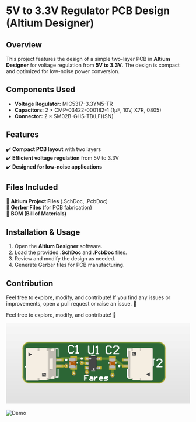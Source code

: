# 5V to 3.3V Regulator PCB Design (Altium Designer)

## Overview
This project features the design of a simple two-layer PCB in **Altium Designer** for voltage regulation from **5V to 3.3V**. The design is compact and optimized for low-noise power conversion.

## Components Used
- **Voltage Regulator:** MIC5317-3.3YM5-TR
- **Capacitors:** 2 × CMP-03422-000182-1 (1µF, 10V, X7R, 0805)
- **Connector:** 2 × SM02B-GHS-TB(LF)(SN)

## Features
✔️ **Compact PCB layout** with two layers  
✔️ **Efficient voltage regulation** from 5V to 3.3V  
✔️ **Designed for low-noise applications**  

## Files Included
📁 **Altium Project Files** (.SchDoc, .PcbDoc)  
📁 **Gerber Files** (for PCB fabrication)  
📁 **BOM (Bill of Materials)**  

## Installation & Usage
1. Open the **Altium Designer** software.
2. Load the provided **.SchDoc** and **.PcbDoc** files.
3. Review and modify the design as needed.
4. Generate Gerber files for PCB manufacturing.

## Contribution
Feel free to explore, modify, and contribute! If you find any issues or improvements, open a pull request or raise an issue. 🚀




Feel free to explore, modify, and contribute! 🚀


![Image Alt](https://github.com/FaresAmor/HARDWARE-Design/blob/403708126704611446c14cd4ab31e6370bbe946b/Reg.png)


![Demo](https://github.com/YOUR_USERNAME/YOUR_REPO/raw/main/your-image.gif)

